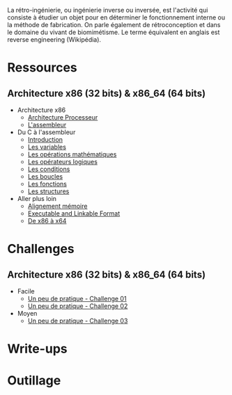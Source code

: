 La rétro-ingénierie, ou ingénierie inverse ou inversée, est l'activité qui consiste à étudier un objet pour en déterminer le fonctionnement interne ou la méthode de fabrication. On parle également de rétroconception et dans le domaine du vivant de biomimétisme. Le terme équivalent en anglais est reverse engineering (Wikipédia).

# Ressources

## Architecture x86 (32 bits) & x86_64 (64 bits)
- Architecture x86
  - [Architecture Processeur](ressources/architecture-x86-x86_64/01.Architecture-Processeur.md)
  - [L'assembleur](ressources/architecture-x86-x86_64/02.L-assembleur.md)
- Du C à l'assembleur
  - [Introduction](ressources/architecture-x86-x86_64/03.Introduction.md)
  - [Les variables](ressources/architecture-x86-x86_64/04.Les-variables.md)
  - [Les opérations mathématiques](ressources/architecture-x86-x86_64/05.Les-operations-mathematiques.md)
  - [Les opérateurs logiques](ressources/architecture-x86-x86_64/06.Les-operateurs-logiques.md)
  - [Les conditions](ressources/architecture-x86-x86_64/07.Les-conditions.md)
  - [Les boucles](ressources/architecture-x86-x86_64/08.Les-boucles.md)
  - [Les fonctions](ressources/architecture-x86-x86_64/09.Les-fonctions.md)
  - [Les structures](ressources/architecture-x86-x86_64/10.Les-structures.md)
- Aller plus loin
  - [Alignement mémoire](ressources/architecture-x86-x86_64/XX.Alignement-memoire.md)
  - [Executable and Linkable Format](ressources/architecture-x86-x86_64/XX.Executable-and-Linkable-Format.md)
  - [De x86 à x64](ressources/architecture-x86-x86_64/XX.De_x86_a_x64.md)

# Challenges

## Architecture x86 (32 bits) & x86_64 (64 bits)
- Facile
  - [Un peu de pratique - Challenge 01](challenges/architecture-x86-x86_64/un_peu_de_pratique-challenge_01/README.md)
  - [Un peu de pratique - Challenge 02](challenges/architecture-x86-x86_64/un_peu_de_pratique-challenge_02/README.md)
- Moyen
  - [Un peu de pratique - Challenge 03](challenges/architecture-x86-x86_64/un_peu_de_pratique-challenge_03/README.md)

# Write-ups

# Outillage
